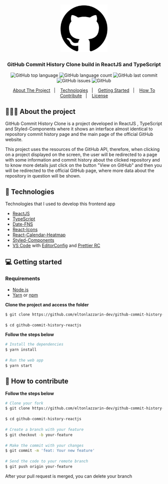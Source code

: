 <h1 align="center">
	<img alt="GitHub logo" src="https://github.com/eltonlazzarin-dev/github-commit-history-reactjs/blob/main/screenshots/github-logo.svg" height="150px" width="150px" />
</h1>

<h3 align="center">
  GitHub Commit History Clone build in ReactJS and TypeScript
</h3>

<p align="center">
  <img alt="GitHub top language" src="https://img.shields.io/github/languages/top/eltonlazzarin-dev/github-commit-history-reactjs">

  <img alt="GitHub language count" src="https://img.shields.io/github/languages/count/eltonlazzarin-dev/github-commit-history-reactjs">

  <img alt="GitHub last commit" src="https://img.shields.io/github/last-commit/eltonlazzarin-dev/github-commit-history-reactjs">

  <img alt="GitHub issues" src="https://img.shields.io/github/issues/eltonlazzarin-dev/github-commit-history-reactjs">

  <img alt="GitHub" src="https://img.shields.io/github/license/eltonlazzarin-dev/github-commit-history-reactjs">
</p>

<p align="center">
  <a href="#-about-the-project">About The Project</a>&nbsp;&nbsp;&nbsp;|&nbsp;&nbsp;&nbsp;
  <a href="#-technologies">Technologies</a>&nbsp;&nbsp;&nbsp;|&nbsp;&nbsp;&nbsp;
  <a href="#-getting-started">Getting Started</a>&nbsp;&nbsp;&nbsp;|&nbsp;&nbsp;&nbsp;
  <a href="#-how-to-contribute">How To Contribute</a>&nbsp;&nbsp;&nbsp;|&nbsp;&nbsp;&nbsp;
  <a href="#-license">License</a>
</p>

## 👨🏻‍💻 About the project
<p>GitHub Commit History Clone is a project developed in ReactJS , TypeScript and Styled-Components where it shows an interface almost identical to repository commit history page and the main page of the official GitHub website.

This project uses the resources of the GitHub API, therefore, when clicking on a project displayed on the screen, the user will be redirected to a page with some information and commit history about the clicked repository and to know more details just click on the button "View on GitHub" and then you will be redirected to the official GitHub page, where more data about the repository in question will be shown.</p>

## 🚀 Technologies

Technologies that I used to develop this frontend app

- [ReactJS](https://reactjs.org/)
- [TypeScript](https://www.typescriptlang.org)
- [Date-FNS](https://date-fns.org/docs/Getting-Started)
- [React-Icons](https://react-icons.github.io/react-icons/)
- [React-Calendar-Heatmap](https://www.npmjs.com/package/react-calendar-heatmap)
- [Styled-Components](https://styled-components.com)
- [VS Code](https://code.visualstudio.com) with [EditorConfig](https://marketplace.visualstudio.com/items?itemName=EditorConfig.EditorConfig) and [Prettier RC](https://github.com/prettier/prettier)

## 💻 Getting started

### Requirements

- [Node.js](https://nodejs.org/en/)
- [Yarn](https://classic.yarnpkg.com/) or [npm](https://www.npmjs.com/)

**Clone the project and access the folder**

```bash
$ git clone https://github.com/eltonlazzarin-dev/github-commit-history-reactjs.git

$ cd github-commit-history-reactjs
```

**Follow the steps below**

```bash
# Install the dependencies
$ yarn install

# Run the web app
$ yarn start
```

## 🤔 How to contribute

**Follow the steps below**

```bash
# Clone your fork
$ git clone https://github.com/eltonlazzarin-dev/github-commit-history-reactjs.git

$ cd github-commit-history-reactjs

# Create a branch with your feature
$ git checkout -b your-feature

# Make the commit with your changes
$ git commit -m 'feat: Your new feature'

# Send the code to your remote branch
$ git push origin your-feature
```

After your pull request is merged, you can delete your branch
